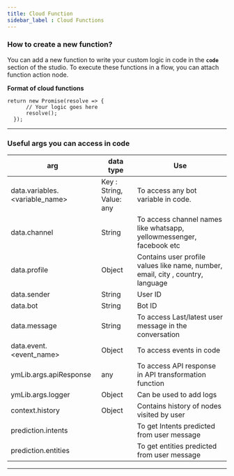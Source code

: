 ```yaml
---
title: Cloud Function
sidebar_label : Cloud Functions
---
```

### How to create a new function? 
You can add a new function to write your custom logic in code in the **`code`** section of the studio. 
To execute these functions in a flow, you can attach function action node.

**Format of cloud functions**
```
return new Promise(resolve => {
      // Your logic goes here
      resolve();
  }); 
```

---

### Useful args you can access in code


| arg | data type | Use |
| -------- | -------- | -------- |
| data.variables.<variable_name>   | Key : String, Value: any |To access any bot variable in code. |
| data.channel | String | To access channel names like whatsapp, yellowmessenger, facebook etc|
|data.profile| Object| Contains user profile values like name, number, email, city , country, language |
| data.sender | String | User ID |
|data.bot | String| Bot ID|
|data.message | String | To access Last/latest user message in the conversation|
|data.event.<event_name>|Object|To access events in code|
|ymLib.args.apiResponse | any | To access API response in API transformation function|
| ymLib.args.logger | Object | Can be used to add logs |
| context.history | Object | Contains history of nodes visited by user|
| prediction.intents |  | To get Intents predicted from user message |
| prediction.entities || To get entities predicted from user message |

---